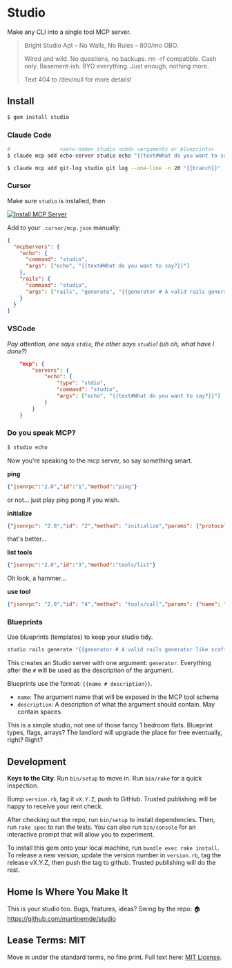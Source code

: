 # Studio

Make any CLI into a single tool MCP server.

> Bright Studio Apt – No Walls, No Rules – 800/mo OBO.
>
> Wired and wild. No questions, no backups. rm -rf compatible. Cash only. Basement-ish. BYO everything. Just enough, nothing more.
>
> Text 404 to /dev/null for more details!

## Install

```sh
$ gem install studio
```

### Claude Code

```sh
#                <serv-name> studio <cmd> <arguments or blueprints>
$ claude mcp add echo-server studio echo "{{text#What do you want to say?}}"
```

```sh
$ claude mcp add git-log studio git log --one-line -n 20 "{{branch}}"
```

### Cursor

Make sure `studio` is installed, then

[![Install MCP Server](https://cursor.com/deeplink/mcp-install-dark.svg)](https://cursor.com/install-mcp?name=echo&config=eyJjb21tYW5kIjoic3R1ZGlvIHt7dGV4dCNXaGF0IGRvIHlvdSB3YW50IHRvIHNheT99fSJ9)

Add to your `.cursor/mcp.json` manually:

```json
{
  "mcpServers": {
    "echo": {
      "command": "studio",
      "args": ["echo", "{{text#What do you want to say?}}"]
    },
    "rails": {
      "command": "studio",
      "args": ["rails", "generate", "{{generator # A valid rails generator like scaffold, model}}"]
    }
  }
}
```

### VSCode

_Pay attention, one says `stdio`, the other says `studio`! (uh oh, what have I done?)_

```json
    "mcp": {
        "servers": {
            "echo": {
                "type": "stdio",
                "command": "studio",
                "args": ["echo", "{{text#What do you want to say?}}"]
            }
        }
    }
```

### Do you speak MCP?

```bash
$ studio echo
```

Now you're speaking to the mcp server, so say something smart.

**ping**

```json
{"jsonrpc":"2.0","id":"1","method":"ping"}
```

or not... just play ping pong if you wish.

 **initialize**

```json
{"jsonrpc": "2.0","id": "2","method": "initialize","params": {"protocolVersion": "2024-11-05","capabilities": {},"clientInfo": {"name": "test-client","version": "1.0.0"}}}
```

that's better...

 **list tools**

```json
{"jsonrpc":"2.0","id":"3","method":"tools/list"}
```

Oh look, a hammer...

**use tool**

```json
{"jsonrpc": "2.0","id": "4","method": "tools/call","params": {"name": "echo","arguments": {"args": ["hello", "world"]}}}
```

### Blueprints

Use blueprints (templates) to keep your studio tidy.

```bash
studio rails generate "{{generator # A valid rails generator like scaffold, model}}"
```

This creates an Studio server with one argument: `generator`.
Everything after the `#` will be used as the description of the argument.

Blueprints use the format: `{{name # description}}`.

- `name`: The argument name that will be exposed in the MCP tool schema
- `description`: A description of what the argument should contain. May contain spaces.

This is a simple studio, not one of those fancy 1 bedroom flats. Blueprint types, flags, arrays? The landlord will upgrade the place for free eventually, right? Right?

## Development

**Keys to the City**. Run `bin/setup` to move in. Run `bin/rake` for a quick inspection.

Bump `version.rb`, tag it `vX.Y.Z`, push to GitHub. Trusted publishing will be happy to receive your rent check.

After checking out the repo, run `bin/setup` to install dependencies. Then, run `rake spec` to run the tests. You can also run `bin/console` for an interactive prompt that will allow you to experiment.

To install this gem onto your local machine, run `bundle exec rake install`. To release a new version, update the version number in `version.rb`, tag the release vX.Y.Z, then push the tag to github. Trusted publishing will do the rest.

## Home Is Where You Make It

This is your studio too. Bugs, features, ideas? Swing by the repo:
🏠 https://github.com/martinemde/studio

## Lease Terms: MIT

Move in under the standard terms, no fine print. Full text here: [MIT License](https://opensource.org/licenses/MIT).

